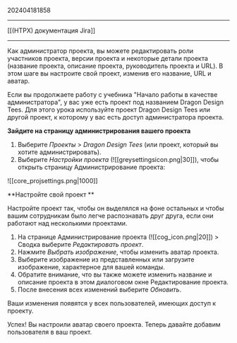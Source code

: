202404181858
***
[[(HTPX) документация Jira]]
***
Как администратор проекта, вы можете редактировать роли участников проекта, 
версии проекта и некоторые детали проекта (название проекта, описание проекта, руководитель проекта и URL). 
В этом шаге вы настроите свой проект, изменив его название, URL и аватар.

Если вы продолжаете работу с учебника "Начало работы в качестве администратора", 
у вас уже есть проект под названием Dragon Design Tees. 
Для этого урока используйте проект Dragon Design Tees или другой проект, 
к которому у вас есть доступ администратора проекта.

**Зайдите на страницу администрирования вашего проекта**
1. Выберите *Проекты* > *Dragon Design Tees* 
   (или проект, который вы хотите администрировать).
2. Выберите *Настройки проекта* (![[greysettingsicon.png|30]]), чтобы открыть страницу Администрирование проекта:

![[core_projsettings.png|1000]]

**Настройте свой проект **

Настройте проект так, чтобы он выделялся на фоне остальных и чтобы вашим сотрудникам было легче распознавать друг друга, 
если они работают над несколькими проектами. 

1. На странице Администрирование проекта (![[cog_icon.png|20]]) > Сводка выберите *Редактировать проект*. 
2. Нажмите *Выбрать изображение*, чтобы изменить аватар проекта.
3. Выберите изображение из представленных или загрузите изображение, характерное для вашей команды. 
4. Обратите внимание, что вы также можете изменить название и описание проекта в этом диалоговом окне Редактирование проекта.
5. После внесения всех изменений выберите *Обновить*. 

Ваши изменения появятся у всех пользователей, имеющих доступ к проекту.

Успех! 
Вы настроили аватар своего проекта. 
Теперь давайте добавим пользователя в ваш проект.